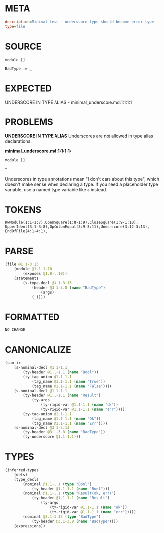 # META
~~~ini
description=Minimal test - underscore type should become error type
type=file
~~~
# SOURCE
~~~roc
module []

BadType := _
~~~
# EXPECTED
UNDERSCORE IN TYPE ALIAS - minimal_underscore.md:1:1:1:1
# PROBLEMS
**UNDERSCORE IN TYPE ALIAS**
Underscores are not allowed in type alias declarations.

**minimal_underscore.md:1:1:1:1:**
```roc
module []
```
^

Underscores in type annotations mean "I don't care about this type", which doesn't make sense when declaring a type. If you need a placeholder type variable, use a named type variable like `a` instead.

# TOKENS
~~~zig
KwModule(1:1-1:7),OpenSquare(1:8-1:9),CloseSquare(1:9-1:10),
UpperIdent(3:1-3:8),OpColonEqual(3:9-3:11),Underscore(3:12-3:13),
EndOfFile(4:1-4:1),
~~~
# PARSE
~~~clojure
(file @1.1-3.13
	(module @1.1-1.10
		(exposes @1.8-1.10))
	(statements
		(s-type-decl @3.1-3.13
			(header @3.1-3.8 (name "BadType")
				(args))
			(_))))
~~~
# FORMATTED
~~~roc
NO CHANGE
~~~
# CANONICALIZE
~~~clojure
(can-ir
	(s-nominal-decl @1.1-1.1
		(ty-header @1.1-1.1 (name "Bool"))
		(ty-tag-union @1.1-1.1
			(tag_name @1.1-1.1 (name "True"))
			(tag_name @1.1-1.1 (name "False"))))
	(s-nominal-decl @1.1-1.1
		(ty-header @1.1-1.1 (name "Result")
			(ty-args
				(ty-rigid-var @1.1-1.1 (name "ok"))
				(ty-rigid-var @1.1-1.1 (name "err"))))
		(ty-tag-union @1.1-1.1
			(tag_name @1.1-1.1 (name "Ok"))
			(tag_name @1.1-1.1 (name "Err"))))
	(s-nominal-decl @3.1-3.13
		(ty-header @3.1-3.8 (name "BadType"))
		(ty-underscore @1.1-1.1)))
~~~
# TYPES
~~~clojure
(inferred-types
	(defs)
	(type_decls
		(nominal @1.1-1.1 (type "Bool")
			(ty-header @1.1-1.1 (name "Bool")))
		(nominal @1.1-1.1 (type "Result(ok, err)")
			(ty-header @1.1-1.1 (name "Result")
				(ty-args
					(ty-rigid-var @1.1-1.1 (name "ok"))
					(ty-rigid-var @1.1-1.1 (name "err")))))
		(nominal @3.1-3.13 (type "BadType")
			(ty-header @3.1-3.8 (name "BadType"))))
	(expressions))
~~~
